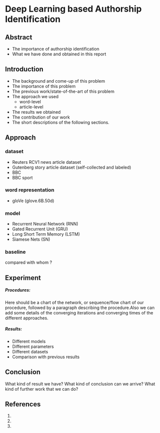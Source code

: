 # Deep Learning based Authorship Identification
## Abstract
- The importance of authorship identification
- What we have done and obtained in this report

## Introduction
- The background and come-up of this problem
- The importance of this problem
- The previous work/state-of-the-art of this problem
- The approach we used
  - word-level
  - article-level
- The results we obtained
- The contribution of our work
- The short descriptions of the following sections.

## Approach
### dataset
- Reuters RCV1 news article dataset
- Gutenberg story article dataset (self-collected and labeled) 
- BBC
- BBC sport
### word representation
- gloVe (glove.6B.50d)

### model
- Recurrent Neural Network (RNN)
- Gated Recurrent Unit (GRU)
- Long Short Term Memory (LSTM)
- Siamese Nets (SN)

### baseline
compared with whom ?
## Experiment
##### Procedures:
Here should be a chart of the network, or sequence/flow chart of our procedure, followed by a paragraph describing the procedure.Also we can add some details of the converging iterations and converging times of the different approaches.
##### Results:
- Different models
- Different parameters
- Different datasets
- Comparison with previous results
## Conclusion
What kind of result we have?
What kind of conclusion can we arrive?
What kind of further work that we can do?
## References
1. ​
2. ​
3. ​
